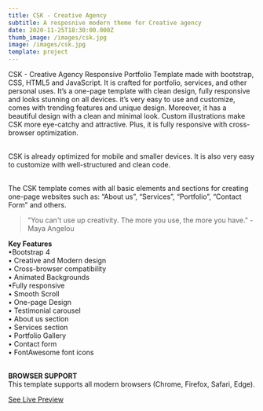 ```yaml
---
title: CSK - Creative Agency
subtitle: A resposnive modern theme for Creative agency
date: 2020-11-25T18:30:00.000Z
thumb_image: /images/csk.jpg
image: /images/csk.jpg
template: project
---
```

<!--StartFragment-->

CSK - Creative Agency Responsive Portfolio Template made with bootstrap, CSS, HTML5 and JavaScript. It is crafted for portfolio, services, and other personal uses. It’s a one-page template with clean design, fully responsive and looks stunning on all devices. it’s very easy to use and customize, comes with trending features and unique design. Moreover, it has a beautiful design with a clean and minimal look. Custom illustrations make CSK more eye-catchy and attractive. Plus, it is fully responsive with cross-browser optimization.

\
CSK is already optimized for mobile and smaller devices. It is also very easy to customize with well-structured and clean code.

\
The CSK template comes with all basic elements and sections for creating one-page websites such as: “About us”, “Services”, “Portfolio”, “Contact Form” and others.

<!--EndFragment-->



> "You can't use up creativity. The more you use, the more you have." - Maya Angelou

<!--StartFragment-->

**Key Features**\
•Bootstrap 4\
• Creative and Modern design\
• Cross-browser compatibility\
• Animated Backgrounds\
•Fully responsive\
• Smooth Scroll\
• One-page Design\
• Testimonial carousel\
• About us section\
• Services section\
• Portfolio Gallery\
• Contact form\
• FontAwesome font icons

\
**BROWSER SUPPORT**\
This template supports all modern browsers (Chrome, Firefox, Safari, Edge).

<!--EndFragment-->

<a href="http://csk.clanstech.com" target="_blank"  class="button"> See Live Preview </a>
